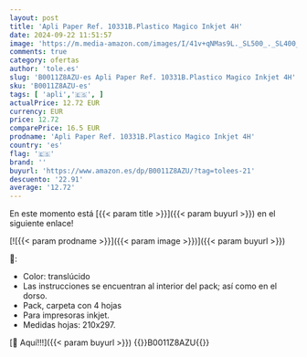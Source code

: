 ```yaml
---
layout: post
title: 'Apli Paper Ref. 10331B.Plastico Magico Inkjet 4H'
date: 2024-09-22 11:51:57
image: 'https://m.media-amazon.com/images/I/41v+qNMas9L._SL500_._SL400_.jpg'
comments: true
category: ofertas
author: 'tole.es'
slug: 'B0011Z8AZU-es Apli Paper Ref. 10331B.Plastico Magico Inkjet 4H'
sku: 'B0011Z8AZU-es'
tags: [ 'apli','🇪🇸', ]
actualPrice: 12.72 EUR
currency: EUR
price: 12.72
comparePrice: 16.5 EUR
prodname: 'Apli Paper Ref. 10331B.Plastico Magico Inkjet 4H'
country: 'es'
flag: '🇪🇸'
brand: ''
buyurl: 'https://www.amazon.es/dp/B0011Z8AZU/?tag=tolees-21'
descuento: '22.91'
average: '12.72'
---
```


En este momento está [{{< param title >}}]({{< param buyurl >}}) en el siguiente enlace!

[![{{< param prodname >}}]({{< param image >}})]({{< param buyurl >}})

🔎:

- Color: translúcido
- Las instrucciones se encuentran al interior del pack; así como en el dorso.
- Pack, carpeta con 4 hojas
- Para impresoras inkjet.
- Medidas hojas: 210x297.

[🛒 Aquí!!!]({{< param buyurl >}})
{{<world>}}B0011Z8AZU{{</world>}}
